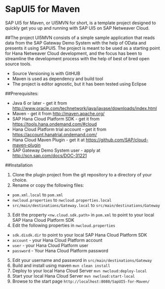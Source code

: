 SapUI5 for Maven
===========
SAP UI5 for Maven, or UI5MVN for short, is a template project designed to quickly get you up and running with SAP UI5 on SAP Netweaver Cloud.

##The project
UI5MVN consists of a simple sample application that reads data from the SAP Gateway Demo System with the help of OData and presents it using SAPUI5. The project is meant to be used as a starting point for Hana Netweaver Cloud development, and the focus has been to streamline the development process with the help of best of bred open source tools.
* Source Versioning is with GitHUB
* Maven is used as dependency and build tool
* The project is editor agnostic, but it has been tested using Eclipse

##Prerequisites:
* Java 6 or later - get it from http://www.oracle.com/technetwork/java/javase/downloads/index.html
* Maven - get it from http://maven.apache.org/
* SAP Hana Cloud Platform SDK - get it from https://tools.hana.ondemand.com/#cloud
* Hana Cloud Platform trial account - get it from https://account.hanatrial.ondemand.com/
* Hana Cloud Maven Plugin - get it at https://github.com/SAP/cloud-maven-plugin
* SAP Gateway Demo System user - apply at http://scn.sap.com/docs/DOC-31221

##Installation
1. Clone the plugin project from the git repository to a directory of your choice. 
2. Rename or copy the following files:
  * `pom.xml.local` to `pom.xml`
  * `nwcloud.properties` to `nwcloud.properties.local`
  * `src/main/destinations/Gateway.local` to `src/main/destinations/Gateway`
3. Edit the property `<nw.cloud.sdk.path>` in `pom.xml` to point to your local SAP Hana Cloud Platform SDK 
4. Edit the following properties in `nwcloud.properties`
  * `sdk.disdk.dir` to point to your local SAP Hana Cloud Platform SDK 
  * `account` - your Hana Cloud Platform account
  * `user` - your Hana Cloud Platform user
  * `password` - Your Hana Cloud Platform password
5. Edit your username and password in `src/main/destinations/Gateway`
5. Build and install using maven 
  ```mvn clean install```
6. Deploy to your local Hana Cloud Server ```mvn nwcloud:deploy-local```
7. Start your local Hana Cloud Server ```mvn nwcloud:start-local```
8. Browse to the start page ```http://localhost:8080/SapUI5-for-Maven/```
